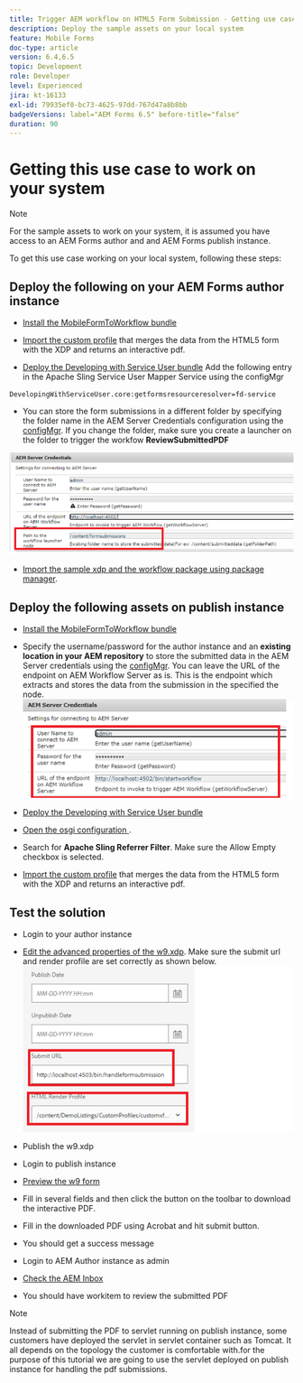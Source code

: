```yaml
---
title: Trigger AEM workflow on HTML5 Form Submission - Getting use case to work
description: Deploy the sample assets on your local system
feature: Mobile Forms
doc-type: article
version: 6.4,6.5
topic: Development
role: Developer
level: Experienced
jira: kt-16133
exl-id: 79935ef0-bc73-4625-97dd-767d47a8b8bb
badgeVersions: label="AEM Forms 6.5" before-title="false"
duration: 90
---
```

# Getting this use case to work on your system

>[!NOTE]
>
>For the sample assets to work on your system, it is assumed you have access to an AEM Forms author and and AEM Forms publish instance.

To get this use case working on your local system, following these steps:

## Deploy the following on your AEM Forms author instance

* [Install the MobileFormToWorkflow bundle](assets/MobileFormToWorkflow.core-1.0.0-SNAPSHOT.jar)

* [Import the custom profile](assets/customprofile.zip) that merges the data from the HTML5 form with the XDP and returns an interactive pdf. 

* [Deploy the Developing with Service User bundle](https://experienceleague.adobe.com/docs/experience-manager-learn/assets/developingwithserviceuser.zip?lang=en)
Add the following entry in the Apache Sling Service User Mapper Service using the configMgr

```
DevelopingWithServiceUser.core:getformsresourceresolver=fd-service
```

* You can store the form submissions in a different folder by specifying the folder name in the AEM Server Credentials configuration using the [configMgr](http://localhost:4502/system/console/configMg). If you change the folder, make sure you create a launcher on the folder to trigger the workfow **ReviewSubmittedPDF**

![config-author](assets/author-config.png
)
* [Import the sample xdp and the workflow package using package manager](assets/xdp-form-and-workflow.zip).


## Deploy the following assets on publish instance

* [Install the MobileFormToWorkflow bundle](assets/MobileFormToWorkflow.core-1.0.0-SNAPSHOT.jar)

* Specify the username/password for the author instance and an **existing location in your AEM repository** to store the submitted data in the AEM Server credentials using the [configMgr](http://localhost:4503/system/console/configMgr). You can leave the URL of the endpoint on AEM Workflow Server as is. This is the endpoint which extracts and stores the data from the submission in the specified the node.
![publish-config](assets/publish-config.png)

* [Deploy the Developing with Service User bundle](https://experienceleague.adobe.com/docs/experience-manager-learn/assets/developingwithserviceuser.zip?lang=en)
* [Open the osgi configuration ](http://localhost:4503/system/console/configMgr).
* Search for  **Apache Sling Referrer Filter**. Make sure the Allow Empty checkbox is selected.
* [Import the custom profile](assets/customprofile.zip) that merges the data from the HTML5 form with the XDP and returns an interactive pdf. 


## Test the solution

* Login to your author instance
* [Edit the advanced properties of the w9.xdp](http://localhost:4502/libs/fd/fm/gui/content/forms/formmetadataeditor.html/content/dam/formsanddocuments/w9.xdp). Make sure the submit url and render profile are set correctly as shown below.
![xdp-advanced-properties](assets/mobile-form-properties.png)

* Publish the w9.xdp
* Login to publish instance
* [Preview the w9 form](http://localhost:4503/content/dam/formsanddocuments/w9.xdp/jcr:content)
* Fill in several fields and then click the button on the toolbar to download the interactive PDF.
* Fill in the downloaded PDF using Acrobat and hit submit button.
* You should get a success message
* Login to AEM Author instance as admin
* [Check the AEM Inbox](http://localhost:4502/aem/inbox)
* You should have workitem to review the submitted PDF

>[!NOTE]
>
>Instead of submitting the PDF to servlet running on publish instance, some customers have deployed the servlet in servlet container such as Tomcat. It all depends on the topology the customer is comfortable with.for the purpose of this tutorial we are going to use the servlet deployed on publish instance for handling the pdf submissions.
